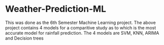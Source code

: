 # Weather-Prediction-ML
This was done as the 6th Semester Machine Learning project. 
The above project contains 4 models for a comparitive study as to which is the most accurate model for rainfall prediction. 
The 4 models are SVM, KNN, ARIMA and Decision trees
